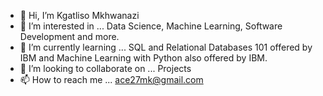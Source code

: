 - 👋 Hi, I’m Kgatliso Mkhwanazi
- 👀 I’m interested in ... Data Science, Machine Learning, Software Development and more.
- 🌱 I’m currently learning ... SQL and Relational Databases 101 offered by IBM and Machine Learning with Python also offered by IBM.
- 💞️ I’m looking to collaborate on ... Projects
- 📫 How to reach me ... ace27mk@gmail.com

<!---
Emkay27/Emkay27 is a ✨ special ✨ repository because its `README.md` (this file) appears on your GitHub profile.
You can click the Preview link to take a look at your changes.
--->
